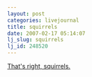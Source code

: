```yaml
---
layout: post
categories: livejournal
title: squirrels
date: 2007-02-17 05:14:07
lj_slug: squirrels
lj_id: 248520
---
```

[That's right, squirrels.](http://blog.flickr.com/flickrblog/2007/02/photographing_s.html)
